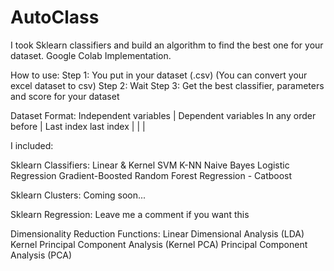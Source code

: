 # AutoClass
I took Sklearn classifiers and build an algorithm to find the best one for your dataset. Google Colab Implementation.

How to use:
Step 1: You put in your dataset (.csv) (You can convert your excel dataset to csv)
Step 2: Wait
Step 3: Get the best classifier, parameters and score for your dataset

Dataset Format: 
Independent variables | Dependent variables 
In any order before   | Last index
last index            |
                      |
                      |


I included:

Sklearn Classifiers:
Linear & Kernel SVM
K-NN
Naive Bayes
Logistic Regression
Gradient-Boosted Random Forest Regression - Catboost

Sklearn Clusters:
Coming soon...

Sklearn Regression:
Leave me a comment if you want this

Dimensionality Reduction Functions:
Linear Dimensional Analysis (LDA)
Kernel Principal Component Analysis (Kernel PCA)
Principal Component Analysis (PCA)

